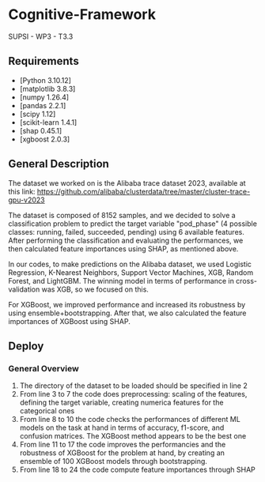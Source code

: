 # Cognitive-Framework
SUPSI - WP3 - T3.3

## Requirements

- [Python 3.10.12]
- [matplotlib 3.8.3]
- [numpy 1.26.4]
- [pandas 2.2.1]
- [scipy 1.12]
- [scikit-learn 1.4.1]
- [shap 0.45.1]
- [xgboost 2.0.3]

## General Description
The dataset we worked on is the Alibaba trace dataset 2023, available at this link:
https://github.com/alibaba/clusterdata/tree/master/cluster-trace-gpu-v2023

The dataset is composed of 8152 samples, and we decided to solve a classification problem to predict the target variable "pod_phase" (4 possible classes: running, failed, succeeded, pending) using 6 available features.
After performing the classification and evaluating the performances, we then calculated feature importances using SHAP, as mentioned above.

In our codes, to make predictions on the Alibaba dataset, we used Logistic Regression, K-Nearest Neighbors, Support Vector Machines, XGB, Random Forest, and LightGBM.
The winning model in terms of performance in cross-validation was XGB, so we focused on this.

For XGBoost, we improved performance and increased its robustness by using ensemble+bootstrapping.
After that, we also calculated the feature importances of XGBoost using SHAP.

## Deploy
### General Overview
1. The directory of the dataset to be loaded should be specified in line 2
2. From line 3 to 7 the code does preprocessing: scaling of the features, defining the target variable, creating numerica features for the categorical ones
3. From line 8 to 10 the code checks the performances of different ML models on the task at hand in terms of accuracy, f1-score, and confusion matrices. The XGBoost method appears to be the best one
4. From line 11 to 17 the code improves the performancies and the robustness of XGBoost for the problem at hand, by creating an ensemble of 100 XGBoost models through bootstrapping.
5. From line 18 to 24 the code compute feature importances through SHAP
